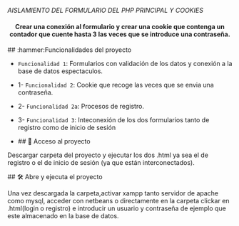 <em> AISLAMIENTO DEL FORMULARIO DEL PHP PRINCIPAL Y COOKIES </em>
<h4 align="center">
Crear una conexión al formulario y crear una cookie que contenga un contador que cuente hasta 3 las veces que se introduce una contraseña.
</h4>
## :hammer:Funcionalidades del proyecto

- `Funcionalidad 1`: Formularios con validación de los datos y conexión a la base de datos espectaculos.
- 1- `Funcionalidad 2`: Cookie que recoge las veces que se envia una contraseña.
- 2- `Funcionalidad 2a`: Procesos de registro.
- 3- `Funcionalidad 3`: Inteconexión de los dos formularios tanto de registro como de inicio de sesión


- \## 📁 Acceso al proyecto

Descargar carpeta del proyecto y ejecutar los dos .html ya sea el de registro o el de inicio de sesión (ya que están interconectados).

\## 🛠️ Abre y ejecuta el proyecto

Una vez descargada la carpeta,activar xampp tanto servidor de apache como mysql, acceder con netbeans o directamente en la carpeta clickar en .html(login o registro) e introducir un usuario y contraseña de ejemplo que este almacenado en la base de datos.
